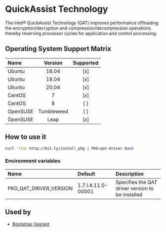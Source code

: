 # QuickAssist Technology

The Intel® QuickAssist Technology (QAT) improves performance
offloading the encryption/decryption and compression/decompression
operations thereby reserving processor cycles for application and
control processing.

## Operating System Support Matrix

| Name       | Version    | Supported |
|:-----------|:----------:|:---------:|
| Ubuntu     | 16.04      | [x]       |
| Ubuntu     | 18.04      | [x]       |
| Ubuntu     | 20.04      | [x]       |
| CentOS     | 7          | [x]       |
| CentOS     | 8          | [ ]       |
| OpenSUSE   | Tumbleweed | [ ]       |
| OpenSUSE   | Leap       | [x]       |

## How to use it

```bash
curl -fsSL http://bit.ly/install_pkg | PKG=qat-driver bash
```
### Environment variables

| Name                   | Default            | Description                                      |
|:-----------------------|:-------------------|:-------------------------------------------------|
| PKG_QAT_DRIVER_VERSION | 1.7.l.4.11.0-00001 | Specifies the QAT driver version to be installed |

## Used by

- [Bootstrap Vagrant](https://github.com/electrocucaracha/bootstrap-vagrant)
